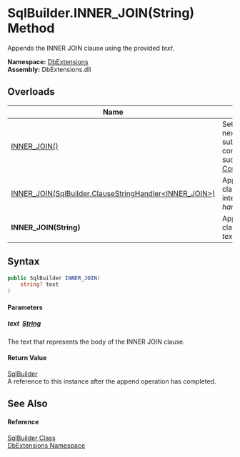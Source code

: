 SqlBuilder.INNER_JOIN(String) Method
====================================
Appends the INNER JOIN clause using the provided *text*.
  
**Namespace:** [DbExtensions][1]  
**Assembly:** DbExtensions.dll

Overloads
---------

| Name                                                           | Description                                                                                                                                             |
| -------------------------------------------------------------- | ------------------------------------------------------------------------------------------------------------------------------------------------------- |
| [INNER_JOIN()][2]                                              | Sets INNER JOIN as the next clause, to be used by subsequent calls to clause continuation methods, such as [_If(Boolean, ConditionalStringHandler)][3]. |
| [INNER_JOIN(SqlBuilder.ClauseStringHandler&lt;INNER_JOIN>)][4] | Appends the INNER JOIN clause using the provided interpolated string *handler*.                                                                         |
| **INNER_JOIN(String)**                                         | Appends the INNER JOIN clause using the provided *text*.                                                                                                |


Syntax
------

```csharp
public SqlBuilder INNER_JOIN(
	string? text
)
```

#### Parameters

##### *text*  [String][5]
The text that represents the body of the INNER JOIN clause.

#### Return Value
[SqlBuilder][6]  
A reference to this instance after the append operation has completed.

See Also
--------

#### Reference
[SqlBuilder Class][6]  
[DbExtensions Namespace][1]  

[1]: ../README.md
[2]: INNER_JOIN.md
[3]: _If.md
[4]: INNER_JOIN_1.md
[5]: https://learn.microsoft.com/dotnet/api/system.string
[6]: README.md